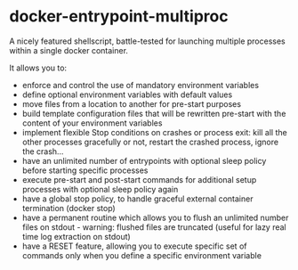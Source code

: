 # docker-entrypoint-multiproc
A nicely featured shellscript, battle-tested for launching multiple processes within a single docker container.

It allows you to:

- enforce and control the use of mandatory environment variables
- define optional environment variables with default values
- move files from a location to another for pre-start purposes
- build template configuration files that will be rewritten pre-start with the content of your environment variables
- implement flexible Stop conditions on crashes or process exit: kill all the other processes gracefully or not, restart the crashed process, ignore the crash...
- have an unlimited number of entrypoints with optional sleep policy before starting specific processes
- execute pre-start and post-start commands for additional setup processes with optional sleep policy again
- have a global stop policy, to handle graceful external container termination (docker stop)
- have a permanent routine which allows you to flush an unlimited number files on stdout - warning: flushed files are truncated (useful for lazy real time log extraction on stdout)
- have a RESET feature, allowing you to execute specific set of commands only when you define a specific environment variable

